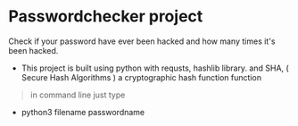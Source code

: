 # Passwordchecker project
 Check if your password have ever been hacked and how many times it's been hacked.
 * This project is built using python with requsts, hashlib library.
  and SHA, ( Secure Hash Algorithms ) a cryptographic hash function function
  
  > in command line just type
  * python3 filename passwordname
